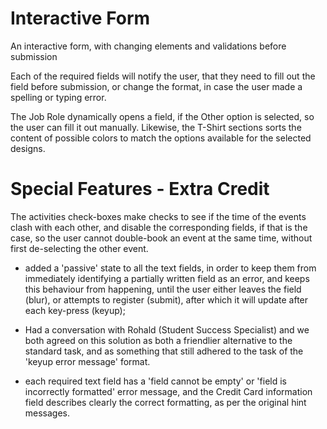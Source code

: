 # Interactive Form
 An interactive form, with changing elements and validations before submission

 Each of the required fields will notify the user, that they need to fill out the field before submission, or change the format, in case the user made a spelling or typing error.

 The Job Role dynamically opens a field, if the Other option is selected, so the user can fill it out manually.
 Likewise, the T-Shirt sections sorts the content of possible colors to match the options available for the selected designs.

 # Special Features - Extra Credit
 The activities check-boxes make checks to see if the time of the events clash with each other, and disable the corresponding fields, if that is the case, so the user cannot double-book an event at the same time, without first de-selecting the other event.

 - added a 'passive' state to all the text fields, in order to keep them from immediately identifying a partially written field as an error, and keeps this behaviour from happening, until the user either leaves the field (blur), or attempts to register (submit), after which it will update after each key-press (keyup);
 - Had a conversation with Rohald (Student Success Specialist) and we both agreed on this solution as both a friendlier alternative to the standard task, and as something that still adhered to the task of the 'keyup error message' format.

 - each required text field has a 'field cannot be empty' or 'field is incorrectly formatted' error message, and the Credit Card information field describes clearly the correct formatting, as per the original hint messages.
